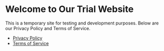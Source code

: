 # Welcome to Our Trial Website

This is a temporary site for testing and development purposes. Below are our Privacy Policy and Terms of Service.

- [Privacy Policy](https://your-username.github.io/dummy-privacy-terms-site/privacy-policy.md)
- [Terms of Service](https://your-username.github.io/dummy-privacy-terms-site/terms-of-service.md)
